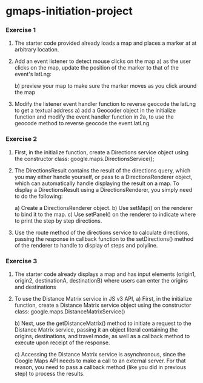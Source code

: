 # gmaps-initiation-project

### Exercise 1

1. The starter code provided already loads a map and places a marker at at arbitrary location.

2. Add an event listener to detect mouse clicks on the map
	a) as the user clicks on the map, update the position of the marker to that of the event's latLng:

	b) preview your map to make sure the marker moves as you click around the map

3. Modify the listener event handler function to reverse geocode the latLng to get a textual address
 	a) add a Geocoder object in the initialize function and  modify the event handler function in 2a,
     to use the geocode method to reverse geocode the event.latLng

### Exercise 2

1) First, in the initialize function, create a Directions service object using the constructor class: google.maps.DirectionsService();

2) The DirectionsResult contains the result of the directions query, which you may either handle yourself, or pass to a DirectionsRenderer object, which can automatically handle displaying the result on a map. To display a DirectionsResult using a DirectionsRenderer, you simply need to do the following:

	a) Create a DirectionsRenderer object.
	b) Use setMap() on the renderer to bind it to the map.
	c) Use setPanel() on the renderer to indicate where to print the step by step directions.
	
3) Use the route method of the directions service to calculate directions, passing the response in callback function to the setDirections() method of the renderer to handle to display of steps and polyline.


### Exercise 3

1. The starter code already displays a map and has input elements (origin1, origin2, destinationA, destinationB) where users can enter the origins and destinations

2. To use the Distance Matrix service in JS v3 API,
	a) First, in the initialize function, create a Distance Matrix service object using the constructor class: google.maps.DistanceMatrixService()

	b) Next, use the getDistanceMatrix() method to initiate a request to the Distance Matrix service, passing it an object literal containing the origins, destinations, and travel mode, as well as a callback method to execute upon receipt of the response.

	c) Accessing the Distance Matrix service is asynchronous, since the Google Maps API needs to make a call to an external server. For that reason, you need to pass a callback method (like you did in previous step) to process the results.
